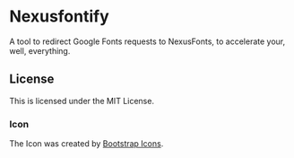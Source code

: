 # Nexusfontify

A tool to redirect Google Fonts requests to NexusFonts, to accelerate your, well, everything.

## License

This is licensed under the MIT License.

### Icon

The Icon was created by [Bootstrap Icons](https://icons.getbootstrap.com/icons/fonts/).
